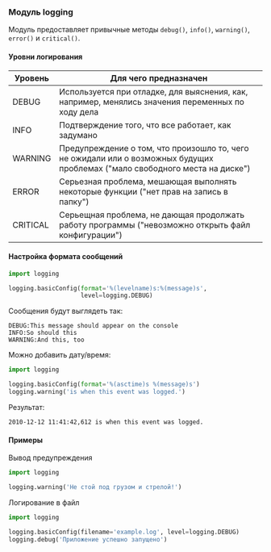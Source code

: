 ### Модуль logging

Модуль предоставляет привычные методы `debug()`, `info()`, `warning()`, `error()` и `critical()`.

#### Уровни логирования

| Уровень | Для чего предназначен
|---------|----------------------
| DEBUG | Используется при отладке, для выяснения, как, например, менялись значения переменных по ходу дела
| INFO | Подтверждение того, что все работает, как задумано
| WARNING | Предупреждение о том, что произошло то, чего не ожидали или о возможных будущих проблемах ("мало свободного места на диске")
| ERROR | Серьезная проблема, мешающая выполнять некоторые функции ("нет прав на запись в папку")
| CRITICAL | Серьещная проблема, не дающая продолжать работу программы ("невозможно открыть файл конфигурации")

#### Настройка формата сообщений

```python
import logging

logging.basicConfig(format='%(levelname)s:%(message)s', 
                    level=logging.DEBUG)
```

Сообщения будут выглядеть так:

```text
DEBUG:This message should appear on the console
INFO:So should this
WARNING:And this, too
```

Можно добавить дату/время:

```python
import logging

logging.basicConfig(format='%(asctime)s %(message)s')
logging.warning('is when this event was logged.')
```

Результат:

```text
2010-12-12 11:41:42,612 is when this event was logged.
```

#### Примеры

Вывод предупреждения

```python
import logging

logging.warning('Не стой под грузом и стрелой!')
```

Логирование в файл

```python
import logging

logging.basicConfig(filename='example.log', level=logging.DEBUG)
logging.debug('Приложение успешно запущено')
```